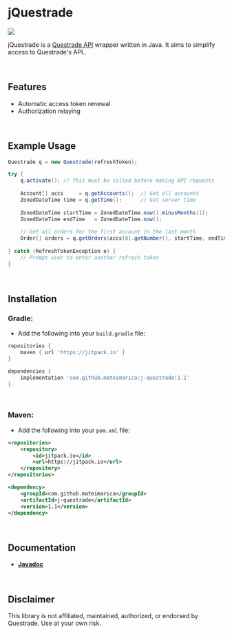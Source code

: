 # jQuestrade
[![](https://jitpack.io/v/mateimarica/j-questrade.svg)](https://jitpack.io/#mateimarica/j-questrade)

jQuestrade is a [Questrade API](https://www.questrade.com/api) wrapper written in Java. It aims to simplify access to Questrade's API..

<br>

## Features
* Automatic access token renewal
* Authorization relaying

<br>

## Example Usage

```java
Questrade q = new Questrade(refreshToken);

try {
	q.activate(); // This must be called before making API requests
	
	Account[] accs     = q.getAccounts();  // Get all accounts
	ZonedDateTime time = q.getTime();      // Get server time
	
	ZonedDateTime startTime = ZonedDateTime.now().minusMonths(1);
	ZonedDateTime endTime   = ZonedDateTime.now();
	
	// Get all orders for the first account in the last month
	Order[] orders = q.getOrders(accs[0].getNumber(), startTime, endTime);
	
} catch (RefreshTokenException e) { 
	// Prompt user to enter another refresh token
}
```

<br>

## Installation
### Gradle:
* Add the following into your `build.gradle` file:
```gradle
repositories {
	maven { url 'https://jitpack.io' }
}
```
```gradle
dependencies {
	implementation 'com.github.mateimarica:j-questrade:1.1'
}
```
<br>

### Maven:
* Add the following into your `pom.xml` file:
```xml
<repositories>
	<repository>
		<id>jitpack.io</id>
		<url>https://jitpack.io</url>
	</repository>
</repositories>
```
```xml
<dependency>
	<groupId>com.github.mateimarica</groupId>
	<artifactId>j-questrade</artifactId>
	<version>1.1</version>
</dependency>
```

<br>

## Documentation
* [**Javadoc**](https://javadoc.jitpack.io/com/github/mateimarica/j-questrade/latest/javadoc/)

<br>

## Disclaimer

This library is not affiliated, maintained, authorized, or endorsed by Questrade. Use at your own risk.
